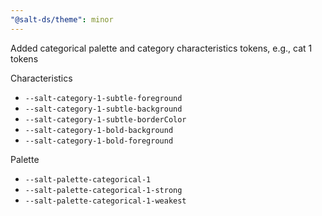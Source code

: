 ```yaml
---
"@salt-ds/theme": minor
---
```


Added categorical palette and category characteristics tokens, e.g., cat 1 tokens

Characteristics

- `--salt-category-1-subtle-foreground`
- `--salt-category-1-subtle-background`
- `--salt-category-1-subtle-borderColor`
- `--salt-category-1-bold-background`
- `--salt-category-1-bold-foreground`

Palette

- `--salt-palette-categorical-1`
- `--salt-palette-categorical-1-strong`
- `--salt-palette-categorical-1-weakest`
